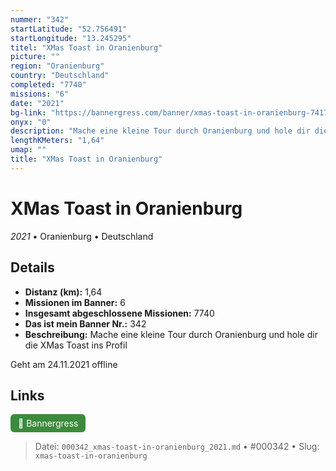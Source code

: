 ```yaml
---
nummer: "342"
startLatitude: "52.756491"
startLongitude: "13.245295"
titel: "XMas Toast in Oranienburg"
picture: ""
region: "Oranienburg"
country: "Deutschland"
completed: "7740"
missions: "6"
date: "2021"
bg-link: "https://bannergress.com/banner/xmas-toast-in-oranienburg-7417"
onyx: "0"
description: "Mache eine kleine Tour durch Oranienburg und hole dir die XMas Toast ins Profil\n\nGeht am 24.11.2021 offline"
lengthKMeters: "1,64"
umap: ""
title: "XMas Toast in Oranienburg"
---
```

# XMas Toast in Oranienburg

*2021* • Oranienburg • Deutschland



## Details
- **Distanz (km):** 1,64
- **Missionen im Banner:** 6
- **Insgesamt abgeschlossene Missionen:** 7740
- **Das ist mein Banner Nr.:** 342
- **Beschreibung:** Mache eine kleine Tour durch Oranienburg und hole dir die XMas Toast ins Profil

Geht am 24.11.2021 offline


## Links
<div style="margin-top: 0.5em;">
<a href="https://bannergress.com/banner/xmas-toast-in-oranienburg-7417" target="_blank" style="display:inline-block;margin-right:8px;padding:6px 12px;background-color:#3c8b3c;color:white;text-decoration:none;border-radius:6px;">🔗 Bannergress</a>

</div>


> Datei: `000342_xmas-toast-in-oranienburg_2021.md` • #000342 • Slug: `xmas-toast-in-oranienburg`
